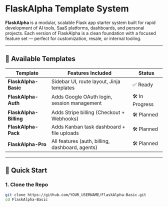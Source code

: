# FlaskAlpha Template System

**FlaskAlpha** is a modular, scalable Flask app starter system built for rapid development of AI tools, SaaS platforms, dashboards, and personal projects. Each version of FlaskAlpha is a clean foundation with a focused feature set — perfect for customization, resale, or internal tooling.

---

## 🐾 Available Templates

| Template              | Features Included                                      | Status        |
|-----------------------|--------------------------------------------------------|---------------|
| **FlaskAlpha-Basic**  | Sidebar UI, route layout, Jinja templates              | ✅ Ready       |
| **FlaskAlpha-Auth**   | Adds Google OAuth login, session management            | 🛠 In Progress |
| **FlaskAlpha-Billing**| Adds Stripe billing (Checkout + Webhooks)              | 🛠 Planned     |
| **FlaskAlpha-Pack**   | Adds Kanban task dashboard + file uploads              | 🛠 Planned     |
| **FlaskAlpha-Pro**    | All features (auth, billing, dashboard, agents)        | 🛠 Planned     |

---

## 🚀 Quick Start

### 1. Clone the Repo

```bash
git clone https://github.com/YOUR_USERNAME/FlaskAlpha-Basic.git
cd FlaskAlpha-Basic
